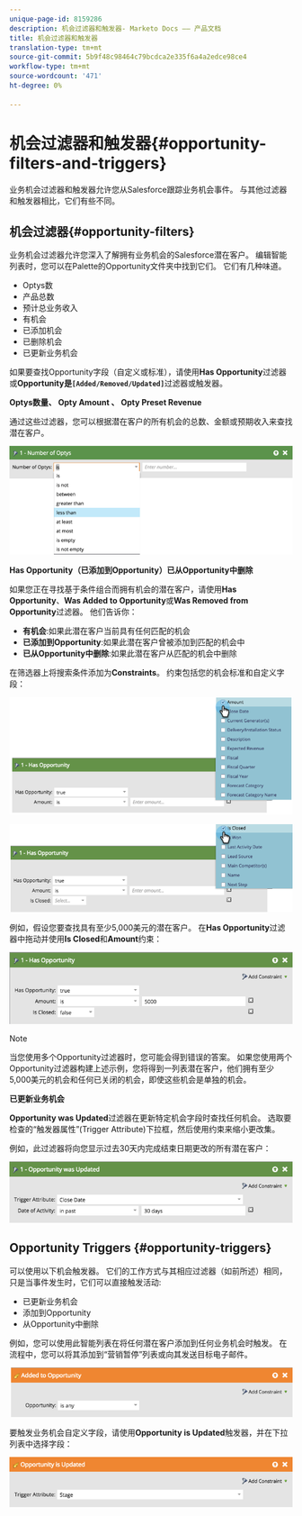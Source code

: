 ```yaml
---
unique-page-id: 8159286
description: 机会过滤器和触发器- Marketo Docs —— 产品文档
title: 机会过滤器和触发器
translation-type: tm+mt
source-git-commit: 5b9f48c98464c79bcdca2e335f6a4a2edce98ce4
workflow-type: tm+mt
source-wordcount: '471'
ht-degree: 0%

---
```



# 机会过滤器和触发器{#opportunity-filters-and-triggers}

业务机会过滤器和触发器允许您从Salesforce跟踪业务机会事件。 与其他过滤器和触发器相比，它们有些不同。

## 机会过滤器{#opportunity-filters}

业务机会过滤器允许您深入了解拥有业务机会的Salesforce潜在客户。 编辑智能列表时，您可以在Palette的Opportunity文件夹中找到它们。 它们有几种味道。

* Optys数
* 产品总数
* 预计总业务收入
* 有机会
* 已添加机会
* 已删除机会
* 已更新业务机会

如果要查找Opportunity字段（自定义或标准），请使用&#x200B;**Has Opportunity**&#x200B;过滤器或&#x200B;**Opportunity是`[Added/Removed/Updated]`**&#x200B;过滤器或触发器。

**Optys数量、 Opty Amount 、 Opty Preset Revenue**

通过这些过滤器，您可以根据潜在客户的所有机会的总数、金额或预期收入来查找潜在客户。

![](assets/image2015-6-11-12-3a29-3a34.png)

**Has Opportunity（已添加到Opportunity）已从Opportunity中删除**

如果您正在寻找基于条件组合而拥有机会的潜在客户，请使用&#x200B;**Has Opportunity**、**Was Added to Opportunity**&#x200B;或&#x200B;**Was Removed from Opportunity**&#x200B;过滤器。 他们告诉你：

* **有机会**:如果此潜在客户当前具有任何匹配的机会
* **已添加到Opportunity**:如果此潜在客户曾被添加到匹配的机会中
* **已从Opportunity中删除**:如果此潜在客户从匹配的机会中删除

在筛选器上将搜索条件添加为&#x200B;**Constraints**。 约束包括您的机会标准和自定义字段：

![](assets/image2015-6-11-12-3a31-3a0.png)

![](assets/image2015-6-11-12-3a31-3a46.png)

例如，假设您要查找具有至少5,000美元的潜在客户。 在&#x200B;**Has Opportunity**&#x200B;过滤器中拖动并使用&#x200B;**Is Closed**&#x200B;和&#x200B;**Amount**&#x200B;约束：

![](assets/image2015-6-11-12-3a32-3a0.png)

>[!NOTE]
>
>当您使用多个Opportunity过滤器时，您可能会得到错误的答案。 如果您使用两个Opportunity过滤器构建上述示例，您将得到一列表潜在客户，他们拥有至少5,000美元的机会和任何已关闭的机会，即使这些机会是单独的机会。

**已更新业务机会**

**Opportunity was Updated**&#x200B;过滤器在更新特定机会字段时查找任何机会。 选取要检查的“触发器属性”(Trigger Attribute)下拉框，然后使用约束来缩小更改集。

例如，此过滤器将向您显示过去30天内完成结束日期更改的所有潜在客户：

![](assets/image2015-6-11-12-3a33-3a7.png)

## Opportunity Triggers {#opportunity-triggers}

可以使用以下机会触发器。 它们的工作方式与其相应过滤器（如前所述）相同，只是当事件发生时，它们可以直接触发活动:

* 已更新业务机会
* 添加到Opportunity
* 从Opportunity中删除

例如，您可以使用此智能列表在将任何潜在客户添加到任何业务机会时触发。 在流程中，您可以将其添加到“营销暂停”列表或向其发送目标电子邮件。

![](assets/image2015-6-11-12-3a33-3a48.png)

要触发业务机会自定义字段，请使用&#x200B;**Opportunity is Updated**&#x200B;触发器，并在下拉列表中选择字段：

![](assets/image2015-6-11-12-3a33-3a34.png)

